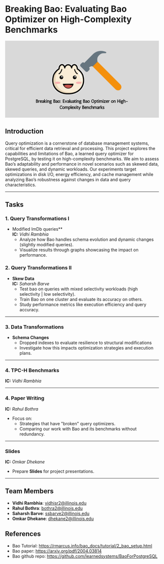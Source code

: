 # Breaking Bao: Evaluating Bao Optimizer on High-Complexity Benchmarks  

![Breaking Bao Banner](./docs/breakingbao-readme-banner.png)
## Introduction  
Query optimization is a cornerstone of database management systems, critical for efficient data retrieval and processing. This project explores the capabilities and limitations of Bao, a learned query optimizer for PostgreSQL, by testing it on high-complexity benchmarks. We aim to assess Bao’s adaptability and performance in novel scenarios such as skewed data, skewed queries, and dynamic workloads. Our experiments target optimizations in disk I/O, energy efficiency, and cache management while analyzing Bao’s robustness against changes in data and query characteristics.

---

## Tasks  

### **1. Query Transformations I**  
- Modified ImDb queries**  
  **IC:** *Vidhi Rambhia*  
  - Analyze how Bao handles schema evolution and dynamic changes (slightly modified queries).  
  - Visualize results through graphs showcasing the impact on performance.

### **2. Query Transformations II**  
- **Skew Data**  
  **IC:** *Saharsh Barve*  
  - Test bao on queries with mixed selectivity workloads (high selectivity | low selectivity).  
  - Train Bao on one cluster and evaluate its accuracy on others.  
  - Study performance metrics like execution efficiency and query accuracy.  

---

### **3. Data Transformations**  
- **Schema Changes**  
  - Dropped indexes to evaluate resilience to structural modifications
  - Investigate how this impacts optimization strategies and execution plans.

---

### **4. TPC-H Benchmarks**  
**IC:** *Vidhi Rambhia*  

---

### **4. Paper Writing**  
**IC:** *Rahul Bothra*  
- Focus on:  
  - Strategies that have "broken" query optimizers.  
  - Comparing our work with Bao and its benchmarks without redundancy.  

---

### **Slides**  
**IC:** *Omkar Dhekane* 
- Prepare **Slides** for project presentations.  

---

## Team Members  

- **Vidhi Rambhia**: vidhisr2@illinois.edu  
- **Rahul Bothra**: bothra2@illinois.edu  
- **Saharsh Barve**: ssbarve2@illinois.edu  
- **Omkar Dhekane**: dhekane2@illinois.edu  

## References
- Bao Tutorial: https://rmarcus.info/bao_docs/tutorial/2_bao_setup.html
- Bao paper: https://arxiv.org/pdf/2004.03814
- Bao github repo: https://github.com/learnedsystems/BaoForPostgreSQL
